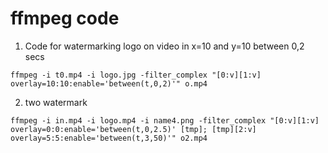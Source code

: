 # ffmpeg code
1. Code for watermarking logo on video in x=10 and y=10 between 0,2 secs
```
ffmpeg -i t0.mp4 -i logo.jpg -filter_complex "[0:v][1:v] overlay=10:10:enable='between(t,0,2)'" o.mp4
```
2. two watermark 
```
ffmpeg -i in.mp4 -i logo.mp4 -i name4.png -filter_complex "[0:v][1:v] overlay=0:0:enable='between(t,0,2.5)' [tmp]; [tmp][2:v] overlay=5:5:enable='between(t,3,50)'" o2.mp4
```
